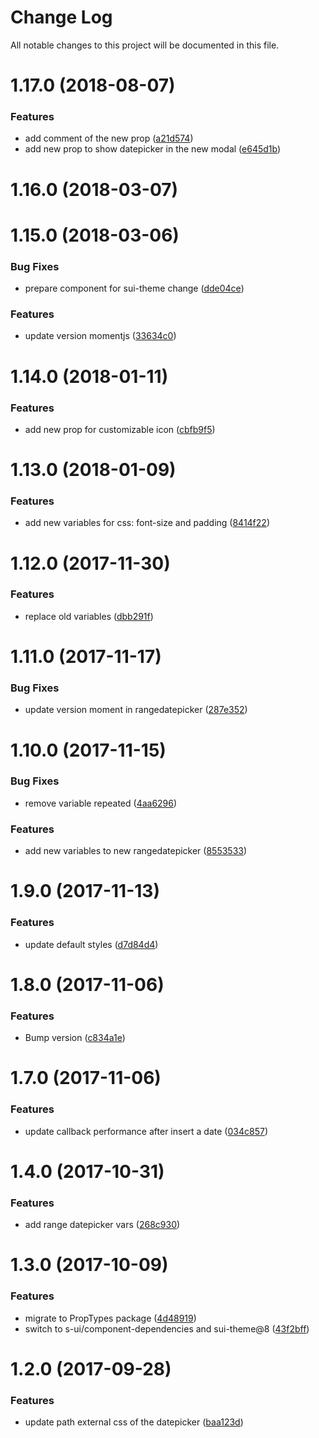 # Change Log

All notable changes to this project will be documented in this file.

<a name="1.17.0"></a>
# 1.17.0 (2018-08-07)


### Features

* add comment of the new prop ([a21d574](https://github.com/SUI-Components/sui-components/commit/a21d574))
* add new prop to show datepicker in the new modal ([e645d1b](https://github.com/SUI-Components/sui-components/commit/e645d1b))



<a name="1.16.0"></a>
# 1.16.0 (2018-03-07)



<a name="1.15.0"></a>
# 1.15.0 (2018-03-06)


### Bug Fixes

* prepare component for sui-theme change ([dde04ce](https://github.com/SUI-Components/sui-components/commit/dde04ce))


### Features

* update version momentjs ([33634c0](https://github.com/SUI-Components/sui-components/commit/33634c0))



<a name="1.14.0"></a>
# 1.14.0 (2018-01-11)


### Features

* add new prop for customizable icon ([cbfb9f5](https://github.com/SUI-Components/sui-components/commit/cbfb9f5))



<a name="1.13.0"></a>
# 1.13.0 (2018-01-09)


### Features

* add new variables for css: font-size and padding ([8414f22](https://github.com/SUI-Components/sui-components/commit/8414f22))



<a name="1.12.0"></a>
# 1.12.0 (2017-11-30)


### Features

* replace old variables ([dbb291f](https://github.com/SUI-Components/sui-components/commit/dbb291f))



<a name="1.11.0"></a>
# 1.11.0 (2017-11-17)


### Bug Fixes

* update version moment in rangedatepicker ([287e352](https://github.com/SUI-Components/sui-components/commit/287e352))



<a name="1.10.0"></a>
# 1.10.0 (2017-11-15)


### Bug Fixes

* remove variable repeated ([4aa6296](https://github.com/SUI-Components/sui-components/commit/4aa6296))


### Features

* add new variables to new rangedatepicker ([8553533](https://github.com/SUI-Components/sui-components/commit/8553533))



<a name="1.9.0"></a>
# 1.9.0 (2017-11-13)


### Features

* update default styles ([d7d84d4](https://github.com/SUI-Components/sui-components/commit/d7d84d4))



<a name="1.8.0"></a>
# 1.8.0 (2017-11-06)


### Features

* Bump version ([c834a1e](https://github.com/SUI-Components/sui-components/commit/c834a1e))



<a name="1.7.0"></a>
# 1.7.0 (2017-11-06)


### Features

* update callback performance after insert a date ([034c857](https://github.com/SUI-Components/sui-components/commit/034c857))



<a name="1.4.0"></a>
# 1.4.0 (2017-10-31)


### Features

* add range datepicker vars ([268c930](https://github.com/SUI-Components/sui-components/commit/268c930))



<a name="1.3.0"></a>
# 1.3.0 (2017-10-09)


### Features

* migrate to PropTypes package ([4d48919](https://github.com/SUI-Components/sui-components/commit/4d48919))
* switch to s-ui/component-dependencies and sui-theme@8 ([43f2bff](https://github.com/SUI-Components/sui-components/commit/43f2bff))



<a name="1.2.0"></a>
# 1.2.0 (2017-09-28)


### Features

* update path external css of the datepicker ([baa123d](https://github.com/SUI-Components/sui-components/commit/baa123d))



